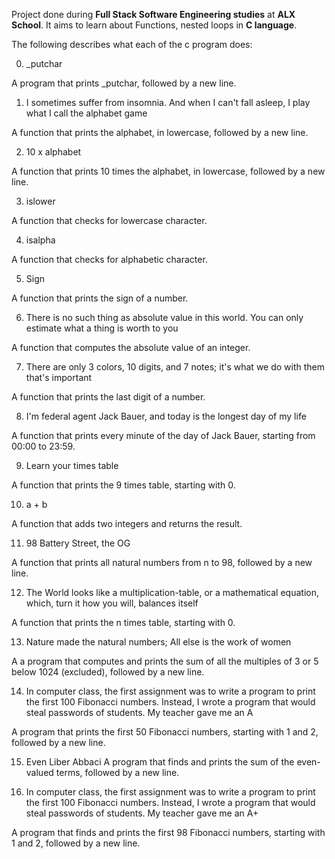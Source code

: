 Project done during **Full Stack Software Engineering studies** at **ALX School**. It aims to learn about Functions, nested loops in **C language**.

The following describes what each of the c program does: 

0. _putchar

A program that prints _putchar, followed by a new line.

1. I sometimes suffer from insomnia. And when I can't fall asleep, I play what I call the alphabet game

A function that prints the alphabet, in lowercase, followed by a new line.

2. 10 x alphabet

A function that prints 10 times the alphabet, in lowercase, followed by a new line.

3. islower

A function that checks for lowercase character.

4. isalpha

A function that checks for alphabetic character.

5. Sign

A function that prints the sign of a number.

6. There is no such thing as absolute value in this world. You can only estimate what a thing is worth to you

A function that computes the absolute value of an integer.

7. There are only 3 colors, 10 digits, and 7 notes; it's what we do with them that's important

A function that prints the last digit of a number.

8. I'm federal agent Jack Bauer, and today is the longest day of my life

A function that prints every minute of the day of Jack Bauer, starting from 00:00 to 23:59.

9. Learn your times table

A function that prints the 9 times table, starting with 0.

10. a + b

A function that adds two integers and returns the result.

11. 98 Battery Street, the OG

A function that prints all natural numbers from n to 98, followed by a new line.

12. The World looks like a multiplication-table, or a mathematical equation, which, turn it how you will, balances itself

A function that prints the n times table, starting with 0.

13. Nature made the natural numbers; All else is the work of women

A a program that computes and prints the sum of all the multiples of 3 or 5 below 1024 (excluded), followed by a new line.

14. In computer class, the first assignment was to write a program to print the first 100 Fibonacci numbers. Instead, I wrote a program that would steal passwords of students. My teacher gave me an A

A program that prints the first 50 Fibonacci numbers, starting with 1 and 2, followed by a new line.

15. Even Liber Abbaci
A program that finds and prints the sum of the even-valued terms, followed by a new line.

16. In computer class, the first assignment was to write a program to print the first 100 Fibonacci numbers. Instead, I wrote a program that would steal passwords of students. My teacher gave me an A+

A program that finds and prints the first 98 Fibonacci numbers, starting with 1 and 2, followed by a new line.
